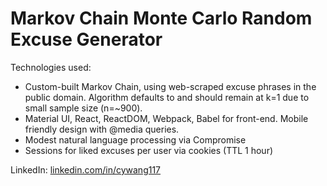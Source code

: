# Markov Chain Monte Carlo Random Excuse Generator

Technologies used:
- Custom-built Markov Chain, using web-scraped excuse phrases in the public domain. Algorithm defaults to and should remain at k=1 due to small sample size (n=~900).
- Material UI, React, ReactDOM, Webpack, Babel for front-end. Mobile friendly design with @media queries.
- Modest natural language processing via Compromise
- Sessions for liked excuses per user via cookies (TTL 1 hour)

LinkedIn: [linkedin.com/in/cywang117](http://linkedin.com/in/cywang117)
